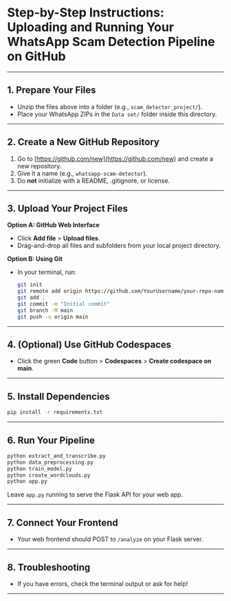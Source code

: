 # Step-by-Step Instructions: Uploading and Running Your WhatsApp Scam Detection Pipeline on GitHub

---

## 1. Prepare Your Files

- Unzip the files above into a folder (e.g., `scam_detector_project/`).
- Place your WhatsApp ZIPs in the `Data set/` folder inside this directory.

---

## 2. Create a New GitHub Repository

1. Go to [https://github.com/new](https://github.com/new) and create a new repository.
2. Give it a name (e.g., `whatsapp-scam-detector`).
3. Do **not** initialize with a README, .gitignore, or license.

---

## 3. Upload Your Project Files

**Option A: GitHub Web Interface**
- Click **Add file** > **Upload files**.
- Drag-and-drop all files and subfolders from your local project directory.

**Option B: Using Git**
- In your terminal, run:
    ```bash
    git init
    git remote add origin https://github.com/YourUsername/your-repo-name.git
    git add .
    git commit -m "Initial commit"
    git branch -M main
    git push -u origin main
    ```

---

## 4. (Optional) Use GitHub Codespaces

- Click the green **Code** button > **Codespaces** > **Create codespace on main**.

---

## 5. Install Dependencies

```bash
pip install -r requirements.txt
```

---

## 6. Run Your Pipeline

```bash
python extract_and_transcribe.py
python data_preprocessing.py
python train_model.py
python create_wordclouds.py
python app.py
```
Leave `app.py` running to serve the Flask API for your web app.

---

## 7. Connect Your Frontend

- Your web frontend should POST to `/analyze` on your Flask server.

---

## 8. Troubleshooting

- If you have errors, check the terminal output or ask for help!

---